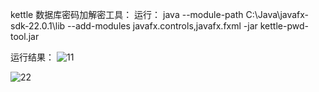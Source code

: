 kettle 数据库密码加解密工具：
运行：
    java --module-path C:\Java\javafx-sdk-22.0.1\lib --add-modules javafx.controls,javafx.fxml -jar kettle-pwd-tool.jar

运行结果：
![11](https://github.com/stone-xys/kettle-pwd-tool/assets/172371630/2581512f-3959-4ba8-a573-d2e3123b69a9)

![22](https://github.com/stone-xys/kettle-pwd-tool/assets/172371630/e64d28a0-a928-45c0-aa0a-a968229c1cfe)

